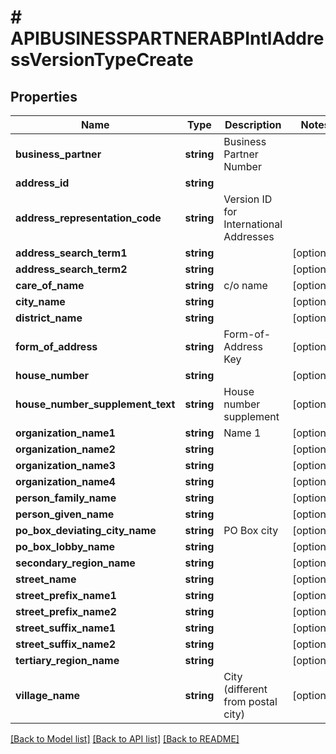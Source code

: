 # # APIBUSINESSPARTNERABPIntlAddressVersionTypeCreate

## Properties

Name | Type | Description | Notes
------------ | ------------- | ------------- | -------------
**business_partner** | **string** | Business Partner Number |
**address_id** | **string** |  |
**address_representation_code** | **string** | Version ID for International Addresses |
**address_search_term1** | **string** |  | [optional]
**address_search_term2** | **string** |  | [optional]
**care_of_name** | **string** | c/o name | [optional]
**city_name** | **string** |  | [optional]
**district_name** | **string** |  | [optional]
**form_of_address** | **string** | Form-of-Address Key | [optional]
**house_number** | **string** |  | [optional]
**house_number_supplement_text** | **string** | House number supplement | [optional]
**organization_name1** | **string** | Name 1 | [optional]
**organization_name2** | **string** |  | [optional]
**organization_name3** | **string** |  | [optional]
**organization_name4** | **string** |  | [optional]
**person_family_name** | **string** |  | [optional]
**person_given_name** | **string** |  | [optional]
**po_box_deviating_city_name** | **string** | PO Box city | [optional]
**po_box_lobby_name** | **string** |  | [optional]
**secondary_region_name** | **string** |  | [optional]
**street_name** | **string** |  | [optional]
**street_prefix_name1** | **string** |  | [optional]
**street_prefix_name2** | **string** |  | [optional]
**street_suffix_name1** | **string** |  | [optional]
**street_suffix_name2** | **string** |  | [optional]
**tertiary_region_name** | **string** |  | [optional]
**village_name** | **string** | City (different from postal city) | [optional]

[[Back to Model list]](../../README.md#models) [[Back to API list]](../../README.md#endpoints) [[Back to README]](../../README.md)
